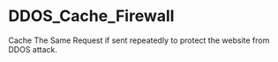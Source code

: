 # DDOS_Cache_Firewall
Cache The Same Request if sent repeatedly to protect the website from DDOS attack.
